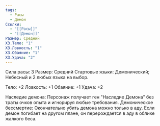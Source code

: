 ```yaml
---
tags:
  - Расы
  - Демон
Ссылки:
  - "[[Расы]]"
  - "[[Демон]]"
Размер: Средний
ХЗ.Тело: "1"
ХЗ.Ловкость: "1"
ХЗ.Обаяние: "1"
ХЗ.Удача: "2"
---
```

Сила расы: 3
Размер: Средний
Стартовые языки: Демонический;  Небесный и 2 любых языка на выбор.

Тело: +2
Ловкость: +1
Обаяние: +1
Удача: +2

Наследие демона:
Персонаж получает ген "Наследие Демона" без траты очков опыта и игнорируя любые требования. 
Демоническое бессмертие:
Окончательно убить демона можно только в аду. Если демон погибает на другом плане, он перерождается в аду в облике жалкого беса. 



